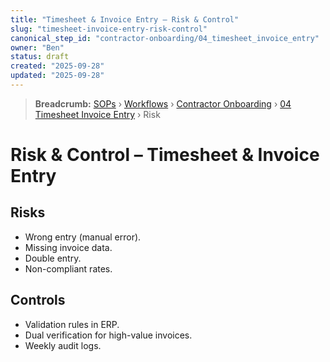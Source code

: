 ```yaml
---
title: "Timesheet & Invoice Entry – Risk & Control"
slug: "timesheet-invoice-entry-risk-control"
canonical_step_id: "contractor-onboarding/04_timesheet_invoice_entry"
owner: "Ben"
status: draft
created: "2025-09-28"
updated: "2025-09-28"
---
```


> **Breadcrumb:** [SOPs](/docs/sop/README.md) › [Workflows](/docs/sop/workflow/README.md) › [Contractor Onboarding](../) › [04 Timesheet Invoice Entry](../04_timesheet_invoice_entry/README.md) › Risk


# Risk & Control – Timesheet & Invoice Entry

## Risks
- Wrong entry (manual error).  
- Missing invoice data.  
- Double entry.  
- Non-compliant rates.  

## Controls
- Validation rules in ERP.  
- Dual verification for high-value invoices.  
- Weekly audit logs.  
